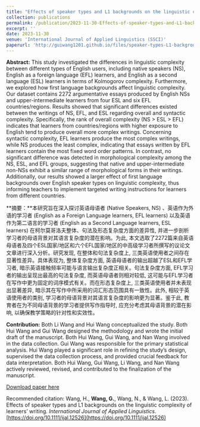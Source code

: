 ```yaml
---
title: "Effects of speaker types and L1 backgrounds on the linguistic complexity of learners’ writing"
collection: publications
permalink: /publication/2023-11-30-Effects-of-speaker-types-and-L1-backgrounds-on-linguistic-complexity
excerpt: ''
date: 2023-11-30
venue: 'International Journal of Applied Linguistics (SSCI)'
paperurl: 'http://guiwang1201.github.io/files/speaker-types-L1-backgrounds-linguistic-complexity.pdf'
---
```

**Abstract:** This study investigated the differences in linguistic complexity between different types of English users, including native speakers (NS), English as a foreign language (EFL) learners, and English as a second language (ESL) learners in terms of Kolmogorov complexity. Furthermore, we explored how first language backgrounds affect linguistic complexity. Our dataset contains 2272 argumentative essays produced by English NSs and upper-intermediate learners from four ESL and six EFL countries/regions. Results showed that significant differences existed between the writings of NS, EFL, and ESL regarding overall and syntactic complexity. Specifically, the rank of overall complexity (NS > ESL > EFL) indicates that learners from countries/regions with higher exposure to English tend to produce overall more complex writings. Concerning syntactic complexity, EFL learners produce the most complex writings, while NS produces the least complex, indicating that essays written by EFL learners contain the most fixed word order patterns. In contrast, no significant difference was detected in morphological complexity among the NS, ESL, and EFL groups, suggesting that native and upper-intermediate non-NSs exhibit a similar range of morphological forms in their writings. Additionally, our results showed a larger effect of first language backgrounds over English speaker types on linguistic complexity, thus informing teachers to implement targeted writing instructions for learners from different countries.



**摘要：**本研究旨在深入探讨英语母语者 (Native Speakers, NS) 、英语作为外语的学习者 (English as a Foreign Language learners, EFL learners) 以及英语作为第二语言的学习者 (English as a Second Language learners, ESL learners) 在柯尔莫哥洛夫整体、句法及形态复杂度方面的差异性, 并进一步剖析学习者的母语背景对其语言复杂度的潜在影响。为此, 本文选取了2272篇来自英语母语者及四个ESL国家/地区和六个EFL国家/地区的中高级学习者所撰写的议论文文章进行深入分析。研究发现, 在整体和句法复杂度上, 三类英语使用者之间存在显著性差异。具体表现为, 整体复杂度方面, 英语母语者的输出超越了ESL和EFL学习者, 暗示英语接触频率可能与语言输出复杂度正相关。句法复杂度方面, EFL学习者的输出呈现出最高的句法复杂度, 而英语母语者则相对较低, 这可能与EFL学习者在写作中更为固定的词序模式有关。而在形态复杂度上, 三类英语使用者并未表现出显著差异, 暗示其在写作中所采用的词汇形态范围具有一致性。此外, 相较于英语使用者的类别, 学习者的母语背景对其语言复杂度的影响更为显著。鉴于此, 教育者在为不同母语背景的学习者提供写作指导时, 应充分考虑其母语背景的潜在影响, 以确保教学策略的针对性和实效性。



**Contribution:** Both Li Wang and Hui Wang conceptualized the study. Both Hui Wang and Gui Wang designed the methodology and wrote the initial draft of the manuscript. Both Hui Wang, Gui Wang, and Nan Wang involved in the data collection. Gui Wang was responsible for the primary statistical analysis. Hui Wang played a significant role in refining the study’s design, supervised the data collection process, and provided crucial feedback for data interpretation. Both Hui Wang, Gui Wang, Li Wang, and Nan Wang actively reviewed, revised, and contributed to the finalization of the manuscript. 

[Download paper here](http://guiwang1201.github.io/files/speaker-types-L1-backgrounds-linguistic-complexity.pdf)

Recommended citation: Wang, H., <b>Wang, G.</b>, Wang, N., & Wang, L. (2023). Effects of speaker types and L1 backgrounds on the linguistic complexity of learners’ writing. <i>International Journal of Applied Linguistics</i>. [https://doi.org/10.1111/ijal.12526](https://doi.org/10.1111/ijal.12526)
